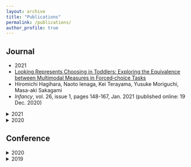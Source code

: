 ```yaml
---
layout: archive
title: "Publications"
permalink: /publications/
author_profile: true
---
```



## Journal

- 2021
 - [Looking Represents Choosing in Toddlers: Exploring the Equivalence between Multimodal Measures in Forced‐choice Tasks](https://doi.org/10.1111/infa.12377)  
  - Hiromichi Hagihara, Naoto Ienaga, Kei Terayama, Yusuke Moriguchi, Masa-aki Sakagami  
  - _Infancy_, vol. 26, issue 1, pages 148-167, Jan. 2021 (published online: 19 Dec. 2020)


<details><summary>2021</summary>

### [Looking Represents Choosing in Toddlers: Exploring the Equivalence between Multimodal Measures in Forced‐choice Tasks](https://doi.org/10.1111/infa.12377)  
Hiromichi Hagihara, Naoto Ienaga, Kei Terayama, Yusuke Moriguchi, Masa-aki Sakagami  
_Infancy_, vol. 26, issue 1, pages 148-167, Jan. 2021 (published online: 19 Dec. 2020)

</details>

<details><summary>2020</summary>

### [Computer Vision-Based Approach for Quantifying Occupational Therapists’ Qualitative Evaluations of Postural Control](https://doi.org/10.1155/2020/8542191)  
Hiromichi Hagihara, Naoto Ienaga, Daiki Enomoto, Shuhei Takahata, Hiroyuki Ishihara, Haruka Noda, Koji Tsuda, Kei Terayama  
_Occupational Therapy International_, vol. 2020, Article ID 8542191, 9 pages, 27 Apr. 2020

</details>

## Conference


<details><summary>2020</summary>

### ペンタブレットを用いた書字能力の評価ツール開発に向けた予備的研究  
高畑脩平, 新庄真帆, 遠田千晶, 萩原広道, 榎本大貴  
_第54回日本作業療法学会_, 2020年9月25日 - 2020年10月25日 [Poster]  
  
</details>

<details><summary>2019</summary>

</details>







